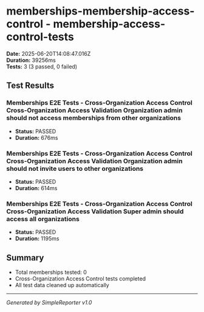 # memberships-membership-access-control - membership-access-control-tests

**Date:** 2025-06-20T14:08:47.016Z  
**Duration:** 39256ms  
**Tests:** 3 (3 passed, 0 failed)

## Test Results


### Memberships E2E Tests - Cross-Organization Access Control Cross-Organization Access Validation Organization admin should not access memberships from other organizations
- **Status:** PASSED
- **Duration:** 676ms



### Memberships E2E Tests - Cross-Organization Access Control Cross-Organization Access Validation Organization admin should not invite users to other organizations
- **Status:** PASSED
- **Duration:** 614ms



### Memberships E2E Tests - Cross-Organization Access Control Cross-Organization Access Validation Super admin should access all organizations
- **Status:** PASSED
- **Duration:** 1195ms



## Summary

- Total memberships tested: 0
- Cross-Organization Access Control tests completed
- All test data cleaned up automatically

---
*Generated by SimpleReporter v1.0*
